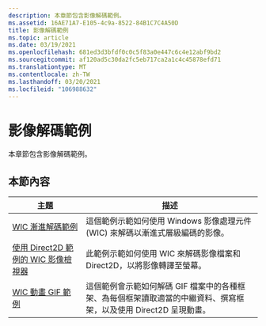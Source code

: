 ```yaml
---
description: 本章節包含影像解碼範例。
ms.assetid: 16AE71A7-E105-4c9a-8522-84B1C7C4A50D
title: 影像解碼範例
ms.topic: article
ms.date: 03/19/2021
ms.openlocfilehash: 681ed3d3bfdf0c0c5f83a0e447c6c4e12abf9bd2
ms.sourcegitcommit: af120ad5c30da2fc5eb717ca2a1c4c45878efd71
ms.translationtype: MT
ms.contentlocale: zh-TW
ms.lasthandoff: 03/20/2021
ms.locfileid: "106988632"
---
```

# <a name="image-decoding-samples"></a>影像解碼範例

本章節包含影像解碼範例。

## <a name="in-this-section"></a>本節內容

| 主題 | 描述 |
|-|-|
| [WIC 漸進解碼範例](-wic-sample-progressive-decoding.md) | 這個範例示範如何使用 Windows 影像處理元件 (WIC) 來解碼以漸進式層級編碼的影像。 |
| [使用 Direct2D 範例的 WIC 影像檢視器](-wic-sample-d2d-viewer.md) | 此範例示範如何使用 WIC 來解碼影像檔案和 Direct2D，以將影像轉譯至螢幕。 |
| [WIC 動畫 GIF 範例](-wic-sample-animated-gif.md) | 這個範例會示範如何解碼 GIF 檔案中的各種框架、為每個框架讀取適當的中繼資料、撰寫框架，以及使用 Direct2D 呈現動畫。 |
